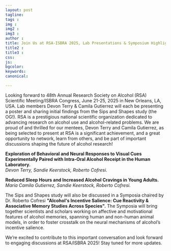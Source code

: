 ```yaml
---
layout: post
tagline: 
tags : 
img : 
img2 : 
img3 : 
author : 
title: Join Us at RSA-ISBRA 2025, Lab Presentations & Symposium Highlights
title2 : 
title3 : 
css: 
js: 
bgcolor: 
keywords: 
canonical:

---
```


Looking forward to 48th Annual Research Society on Alcohol (RSA) Scientific Meeting/ISBRA Congress, June 21-25, 2025 in New Orleans, LA, USA. Lab members Devon Terry & Camila Gutierrez will each be presenting a poster and sharing initial findings from the Sips and Shapes study (the OG!). RSA is a prestigious national scientific organization dedicated to advancing research on alcohol use and alcohol-related problems. We are proud of and thrilled for our mentees, Devon Terry and Camila Gutierrez, as being selected to present at RSA is a significant achievement, and a great opportunity to network, learn from others, and be part of important discussions shaping the future of alcohol research!

<!--readmore--> 
<p> <i class="fa fa-chevron-right" aria-hidden="true"></i> <b>Exploration of Behavioral and Neural Responses to Visual Cues Experimentally Paired with Intra-Oral Alcohol Receipt in the Human Laboratory.</b> <br/> <em> Devon Terry, Sandie Keerstock, Roberto Cofresi.</em> </p>


<p> <i class="fa fa-chevron-right" aria-hidden="true"></i><b>Reduced Sleep Hours and Increased Alcohol Cravings in Young Adults.</b> <br/> <em>Maria Camila Gutierrez, Sandie Keerstock, Roberto Cofresi.</em> </p>


The Sips and Shapes study will also be discussed in a Symposia chaired by Dr. Roberto Cofresi <b> "Alcohol's Incentive Salience: Cue Reactivity & Associative Memory Studies Across Species".</b> The Symposia will bring together scientists and scholars working on affective and motivational features of alcohol memories, spanning human and non-human animal models, in order to foster crosstalk on the neural mechanisms of alcohol’s incentive salience. 


We’re excited to contribute to this important conversation and look forward to engaging discussions at RSA/ISBRA 2025! Stay tuned for more updates.
